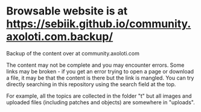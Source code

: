# Browsable website is at https://sebiik.github.io/community.axoloti.com.backup/

Backup of the content over at community.axoloti.com

The content may not be complete and you may encounter errors. Some links may be broken - if you get an error trying to open a page or download a file, it may be that the content is there but the link is mangled. You can try directly searching in this repository using the search field at the top.

For example, all the topics are collected in the folder "t" but all images and uploaded files (including patches and objects) are somewhere in "uploads".
